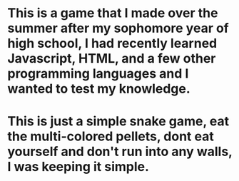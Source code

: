 # This is a game that I made over the summer after my sophomore year of high school, I had recently learned Javascript, HTML, and a few other programming languages and I wanted to test my knowledge.

# This is just a simple snake game, eat the multi-colored pellets, dont eat yourself and don't run into any walls, I was keeping it simple.  
